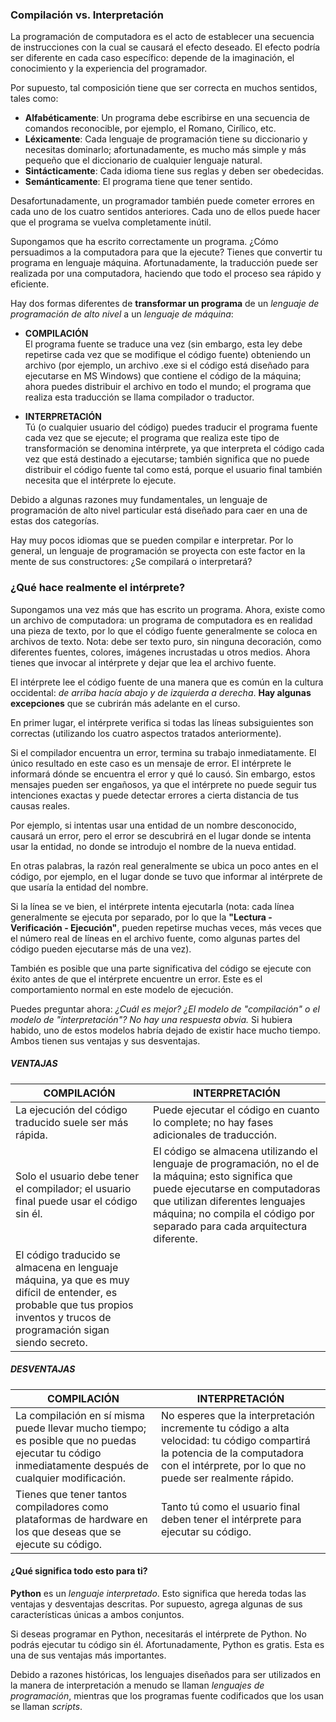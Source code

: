 ### Compilación vs. Interpretación
La programación de computadora es el acto de establecer una secuencia de instrucciones con la cual se causará el efecto deseado. El efecto podría ser diferente en cada caso específico: depende de la imaginación, el conocimiento y la experiencia del programador.

Por supuesto, tal composición tiene que ser correcta en muchos sentidos, tales como:

- **Alfabéticamente**: Un programa debe escribirse en una secuencia de comandos reconocible, por ejemplo, el Romano, Cirílico, etc.
- **Léxicamente**: Cada lenguaje de programación tiene su diccionario y necesitas dominarlo; afortunadamente, es mucho más simple y más pequeño que el diccionario de cualquier lenguaje natural.
- **Sintácticamente**: Cada idioma tiene sus reglas y deben ser obedecidas.
- **Semánticamente**: El programa tiene que tener sentido.

Desafortunadamente, un programador también puede cometer errores en cada uno de los cuatro sentidos anteriores. Cada uno de ellos puede hacer que el programa se vuelva completamente inútil.

Supongamos que ha escrito correctamente un programa. ¿Cómo persuadimos a la computadora para que la ejecute? Tienes que convertir tu programa en lenguaje máquina. Afortunadamente, la traducción puede ser realizada por una computadora, haciendo que todo el proceso sea rápido y eficiente.

Hay dos formas diferentes de **transformar un programa** de un _lenguaje de programación de alto nivel_ a un _lenguaje de máquina_:

- **COMPILACIÓN**  
El programa fuente se traduce una vez (sin embargo, esta ley debe repetirse cada vez que se modifique el código fuente) obteniendo un archivo (por ejemplo, un archivo .exe si el código está diseñado para ejecutarse en MS Windows) que contiene el código de la máquina; ahora puedes distribuir el archivo en todo el mundo; el programa que realiza esta traducción se llama compilador o traductor.

- **INTERPRETACIÓN**  
Tú (o cualquier usuario del código) puedes traducir el programa fuente cada vez que se ejecute; el programa que realiza este tipo de transformación se denomina intérprete, ya que interpreta el código cada vez que está destinado a ejecutarse; también significa que no puede distribuir el código fuente tal como está, porque el usuario final también necesita que el intérprete lo ejecute.

Debido a algunas razones muy fundamentales, un lenguaje de programación de alto nivel particular está diseñado para caer en una de estas dos categorías.

Hay muy pocos idiomas que se pueden compilar e interpretar. Por lo general, un lenguaje de programación se proyecta con este factor en la mente de sus constructores: ¿Se compilará o interpretará?

### ¿Qué hace realmente el intérprete?
Supongamos una vez más que has escrito un programa. Ahora, existe como un archivo de computadora: un programa de computadora es en realidad una pieza de texto, por lo que el código fuente generalmente se coloca en archivos de texto. Nota: debe ser texto puro, sin ninguna decoración, como diferentes fuentes, colores, imágenes incrustadas u otros medios. Ahora tienes que invocar al intérprete y dejar que lea el archivo fuente.

El intérprete lee el código fuente de una manera que es común en la cultura occidental: _de arriba hacía abajo y de izquierda a derecha_. **Hay algunas excepciones** que se cubrirán más adelante en el curso.

En primer lugar, el intérprete verifica si todas las líneas subsiguientes son correctas (utilizando los cuatro aspectos tratados anteriormente).

Si el compilador encuentra un error, termina su trabajo inmediatamente. El único resultado en este caso es un mensaje de error. El intérprete le informará dónde se encuentra el error y qué lo causó. Sin embargo, estos mensajes pueden ser engañosos, ya que el intérprete no puede seguir tus intenciones exactas y puede detectar errores a cierta distancia de tus causas reales.

Por ejemplo, si intentas usar una entidad de un nombre desconocido, causará un error, pero el error se descubrirá en el lugar donde se intenta usar la entidad, no donde se introdujo el nombre de la nueva entidad.

En otras palabras, la razón real generalmente se ubica un poco antes en el código, por ejemplo, en el lugar donde se tuvo que informar al intérprete de que usaría la entidad del nombre.

Si la línea se ve bien, el intérprete intenta ejecutarla (nota: cada línea generalmente se ejecuta por separado, por lo que la **"Lectura - Verificación - Ejecución"**, pueden repetirse muchas veces, más veces que el número real de líneas en el archivo fuente, como algunas partes del código pueden ejecutarse más de una vez).

También es posible que una parte significativa del código se ejecute con éxito antes de que el intérprete encuentre un error. Este es el comportamiento normal en este modelo de ejecución.

Puedes preguntar ahora: _¿Cuál es mejor? ¿El modelo de "compilación" o el modelo de "interpretación"? No hay una respuesta obvia._ Si hubiera habido, uno de estos modelos habría dejado de existir hace mucho tiempo. Ambos tienen sus ventajas y sus desventajas.

##### VENTAJAS

|COMPILACIÓN|INTERPRETACIÓN|
|-|-|
La ejecución del código traducido suele ser más rápida.|Puede ejecutar el código en cuanto lo complete; no hay fases adicionales de traducción.
Solo el usuario debe tener el compilador; el usuario final puede usar el código sin él.|El código se almacena utilizando el lenguaje de programación, no el de la máquina; esto significa que puede ejecutarse en computadoras que utilizan diferentes lenguajes máquina; no compila el código por separado para cada arquitectura diferente.
El código traducido se almacena en lenguaje máquina, ya que es muy difícil de entender, es probable que tus propios inventos y trucos de programación sigan siendo secreto.|

##### DESVENTAJAS

|COMPILACIÓN|INTERPRETACIÓN|
|-|-|
|La compilación en sí misma puede llevar mucho tiempo; es posible que no puedas ejecutar tu código inmediatamente después de cualquier modificación.|No esperes que la interpretación incremente tu código a alta velocidad: tu código compartirá la potencia de la computadora con el intérprete, por lo que no puede ser realmente rápido.
|Tienes que tener tantos compiladores como plataformas de hardware en los que deseas que se ejecute su código.|Tanto tú como el usuario final deben tener el intérprete para ejecutar su código.

#### ¿Qué significa todo esto para ti?

**Python** es un _lenguaje interpretado_. Esto significa que hereda todas las ventajas y desventajas descritas. Por supuesto, agrega algunas de sus características únicas a ambos conjuntos.

Si deseas programar en Python, necesitarás el intérprete de Python. No podrás ejecutar tu código sin él. Afortunadamente, Python es gratis. Esta es una de sus ventajas más importantes.

Debido a razones históricas, los lenguajes diseñados para ser utilizados en la manera de interpretación a menudo se llaman _lenguajes de programación_, mientras que los programas fuente codificados que los usan se llaman _scripts_.
